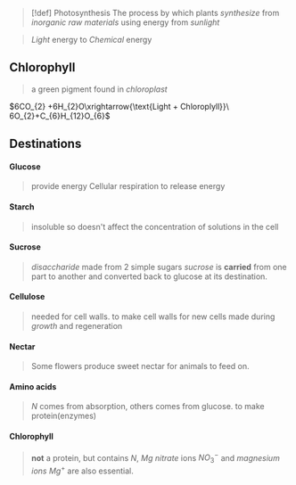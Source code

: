 > [!def] Photosynthesis
> The process by which plants *synthesize* from *inorganic raw materials* using energy from *sunlight*

> *Light* energy to *Chemical* energy

## Chlorophyll
> a green pigment found in *chloroplast*

$6CO_{2} +6H_{2}O\xrightarrow{\text{Light + Chloroplyll}}\ 6O_{2}+C_{6}H_{12}O_{6}$

## Destinations
#### Glucose
> provide energy
> Cellular respiration to release energy
#### Starch
> insoluble so doesn't affect the concentration of solutions in the cell
#### Sucrose
> *disaccharide* made from 2 simple sugars
> *sucrose* is **carried** from one part to another and converted back to glucose at its destination.
#### Cellulose
> needed for cell walls.
> to make cell walls for new cells made during *growth* and regeneration
#### Nectar
> Some flowers produce sweet nectar for animals to feed on.
#### Amino acids
> $N$ comes from absorption, others comes from glucose.
> to make protein(enzymes)
#### Chlorophyll
> **not** a protein, but contains $N$, $Mg$
> *nitrate* ions $NO_{3}^-$ and *magnesium ions* $Mg^+$ are also essential.
